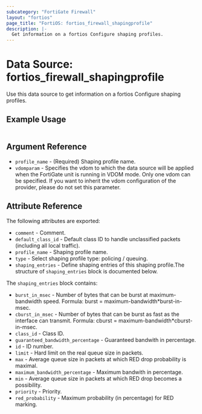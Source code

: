 ```yaml
---
subcategory: "FortiGate Firewall"
layout: "fortios"
page_title: "FortiOS: fortios_firewall_shapingprofile"
description: |-
  Get information on a fortios Configure shaping profiles.
---
```


# Data Source: fortios_firewall_shapingprofile
Use this data source to get information on a fortios Configure shaping profiles.


## Example Usage

```hcl

```

## Argument Reference

* `profile_name` - (Required) Shaping profile name.
* `vdomparam` - Specifies the vdom to which the data source will be applied when the FortiGate unit is running in VDOM mode. Only one vdom can be specified. If you want to inherit the vdom configuration of the provider, please do not set this parameter.

## Attribute Reference

The following attributes are exported:

* `comment` - Comment.
* `default_class_id` - Default class ID to handle unclassified packets (including all local traffic).
* `profile_name` - Shaping profile name.
* `type` - Select shaping profile type: policing / queuing.
* `shaping_entries` - Define shaping entries of this shaping profile.The structure of `shaping_entries` block is documented below.

The `shaping_entries` block contains:

* `burst_in_msec` - Number of bytes that can be burst at maximum-bandwidth speed. Formula: burst = maximum-bandwidth*burst-in-msec.
* `cburst_in_msec` - Number of bytes that can be burst as fast as the interface can transmit. Formula: cburst = maximum-bandwidth*cburst-in-msec.
* `class_id` - Class ID.
* `guaranteed_bandwidth_percentage` - Guaranteed bandwith in percentage.
* `id` - ID number.
* `limit` - Hard limit on the real queue size in packets.
* `max` - Average queue size in packets at which RED drop probability is maximal.
* `maximum_bandwidth_percentage` - Maximum bandwith in percentage.
* `min` - Average queue size in packets at which RED drop becomes a possibility.
* `priority` - Priority.
* `red_probability` - Maximum probability (in percentage) for RED marking.

